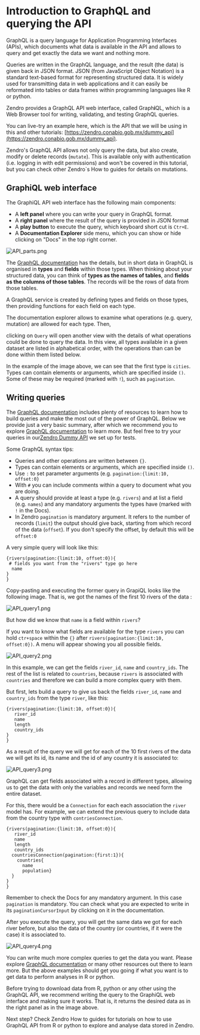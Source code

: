 # Introduction to GraphQL and querying the API

GraphQL is a query language for Application Programming Interfaces (APIs), which documents what data is available in the API and allows to query and get exactly the data we want and nothing more. 

Queries are written in the GraphQL language, and the result (the data) is given back in JSON format. JSON (from JavaScript Object Notation) is a standard text-based format for representing structured data. It is widely used for transmitting data in web applications and it can easily be reformated into tables or data frames within programming languages like R or python. 

Zendro provides a GraphQL API web interface, called Graph**i**QL, which is a Web Browser tool for writing, validating, and testing GraphQL queries.

You can live-try an example here, which is the API that we will be using in this and other tutorials: [https://zendro.conabio.gob.mx/dummy_api](https://zendro.conabio.gob.mx/dummy_api).

Zendro's GraphQL API allows not only query the data, but also create, modify or delete records (`mutate`). This is available only with authentication (i.e. logging in with edit permissions) and won't be covered in this tutorial, but you can check other Zendro`s How to guides for details on mutations.

## GraphiQL web interface

The GraphiQL API web interface has the following main components: 

* A **left panel** where you can write your query in GraphQL format.
* A **right panel** where the result of the query is provided in JSON format
* A **play button** to execute the query, which keyboard short cut is `Ctr+E`.
* A **Documentation Explorer** side menu, which you can show or hide clicking on "Docs" in the top right corner.  


![API_parts.png](figures/API_parts.png)

The [GraphQL documentation](https://graphql.org/learn/) has the details, but in short data in GraphQL is organised in **types** and **fields** within those types. When thinking about your structured data, you can think of **types as the names of tables**, and **fields as the columns of those tables**. The records will be the rows of data from those tables. 

A GraphQL service is created by defining types and fields on those types, then providing functions for each field on each type. 

The documentation explorer allows to examine what operations (e.g. query, mutation) are allowed for each type. Then, 

 clicking on `Query` will open another view with the details of what operations could be done to query the data. In this view, all types available in a given dataset are listed in alphabetical order, with the operations than can be done within them listed below. 

In the example of the image above, we can see that the first type is `cities`. Types can contain elements or arguments, which are specified inside `()`. Some of these may be required (marked with `!`), such as `pagination`.

## Writing queries

The [GraphQL documentation](https://graphql.org/learn/) includes plenty of resources to learn how to build queries and make the most out of the power of GraphQL. Below we provide just a very basic summary, after which we recommend you to explore [GraphQL documentation](https://graphql.org/learn/) to learn more. But feel free to try your queries in our[Zendro Dummy API](https://zendro.conabio.gob.mx/dummy_api) we set up for tests.

Some GraphQL syntax tips:

* Queries and other operations are written between `{}`. 
* Types can contain elements or arguments, which are specified inside `()`.
* Use `:` to set parameter arguments (e.g. `pagination:{limit:10, offset:0}`
* With `#` you can include comments within a query to document what you are doing.
* A query should provide at least a type (e.g. `rivers`) and at list a field (e.g. `names`) and any mandatory arguments the types have (marked with `!` in the Docs).
* In Zendro `pagination` is mandatory argument. It refers to the number of records (`limit`) the output should give back, starting from which record of the data (`offset`). If you don't specify the offset, by default this will be `offset:0` 

A very simple query will look like this:

```
{rivers(pagination:{limit:10, offset:0}){
 # fields you want from the "rivers" type go here
  name
}
}
```

Copy-pasting and executing the former query in GrapiQL looks like the following image. That is, we got the names of the first 10 rivers of the data :

![API_query1.png](figures/API_query1.png)

But how did we know that `name` is a field within `rivers`?

If you want to know what fields are available for the type `rivers` you can hold `ctr+space` within the `{}` after `rivers(pagination:{limit:10, offset:0})`. A menu will appear showing you all possible fields. 

![API_query2.png](figures/API_query2.png)

In this example, we can get the fields `river_id`, `name` and `country_ids`. The rest of the list is related to `countries`, because `rivers` is associated with `countries` and therefore we can build a more complex query with them.

But first, lets build a query to give us back the fields `river_id`, `name` and `country_ids` from the type `river`, like this:

```
{rivers(pagination:{limit:10, offset:0}){
   river_id
   name
   length
   country_ids  
}
}
```

As a result of the query we will get for each of the 10 first rivers of the data we will get its id, its name and the id of any country it is associated to:

![API_query3.png](figures/API_query3.png)

GraphQL can get fields associated with a record in different types, allowing us to get the data with only the variables and records we need form the entire dataset. 

For this, there would be a `Connection` for each each association the `river` model has. For example, we can extend the previous query to include data from the country type with `contriesConnection`.

```
{rivers(pagination:{limit:10, offset:0}){
   river_id
   name
   length
   country_ids  
  countriesConnection(pagination:{first:1}){
    countries{
      name
      population}
  }
}
}
```

Remember to check the Docs for any mandatory argument. In this case `pagination` is mandatory. You can check what you are expected to write in its `paginationCursorInput` by clicking on it in the documentation. 

After you execute the query, you will get the same data we got for each river before, but also the data of the country (or countries, if it were the case) it is associated to. 

![API_query4.png](figures/API_query4.png)


You can write much more complex queries to get the data you want. Please explore [GraphQL documentation](https://graphql.org/learn/) or many other resources out there to learn more. But the above examples should get you going if what you want is to get data to perform analyses in R or python.

Before trying to download data from R, python or any other using the GraphQL API, we recommend writing the query to the GraphiQL web interface and making sure it works. That is, it returns the desired data as in the right panel as in the image above.

Next step? Check Zendro How to guides for tutorials on how to use GraphQL API from R or python to explore and analyse data stored in Zendro.




